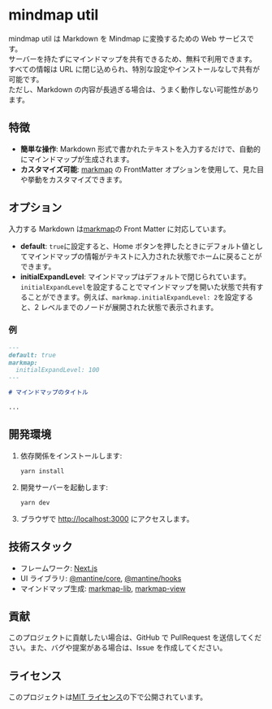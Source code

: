 # mindmap util

mindmap util は Markdown を Mindmap に変換するための Web サービスです。  
サーバーを持たずにマインドマップを共有できるため、無料で利用できます。  
すべての情報は URL に閉じ込められ、特別な設定やインストールなしで共有が可能です。  
ただし、Markdown の内容が長過ぎる場合は、うまく動作しない可能性があります。

## 特徴

- **簡単な操作**: Markdown 形式で書かれたテキストを入力するだけで、自動的にマインドマップが生成されます。
- **カスタマイズ可能**: [markmap](https://markmap.js.org/) の FrontMatter オプションを使用して、見た目や挙動をカスタマイズできます。

## オプション

入力する Markdown は[markmap](https://markmap.js.org/)の Front Matter に対応しています。

- **default**: `true`に設定すると、Home ボタンを押したときにデフォルト値としてマインドマップの情報がテキストに入力された状態でホームに戻ることができます。
- **initialExpandLevel**: マインドマップはデフォルトで閉じられています。`initialExpandLevel`を設定することでマインドマップを開いた状態で共有することができます。例えば、`markmap.initialExpandLevel: 2`を設定すると、2 レベルまでのノードが展開された状態で表示されます。

### 例

```markdown
---
default: true
markmap:
  initialExpandLevel: 100
---

# マインドマップのタイトル

...
```

## 開発環境

1. 依存関係をインストールします:
   ```
   yarn install
   ```
2. 開発サーバーを起動します:
   ```
   yarn dev
   ```
3. ブラウザで [http://localhost:3000](http://localhost:3000) にアクセスします。

## 技術スタック

- フレームワーク: [Next.js](https://nextjs.org/)
- UI ライブラリ: [@mantine/core](https://mantine.dev/), [@mantine/hooks](https://mantine.dev/hooks/)
- マインドマップ生成: [markmap-lib](https://github.com/gera2ld/markmap-lib), [markmap-view](https://github.com/gera2ld/markmap-view)

## 貢献

このプロジェクトに貢献したい場合は、GitHub で PullRequest を送信してください。また、バグや提案がある場合は、Issue を作成してください。

## ライセンス

このプロジェクトは[MIT ライセンス](LICENSE)の下で公開されています。
